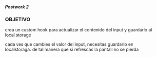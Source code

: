 ##### Postwork 2


### OBJETIVO

crea un custom hook para actualizar el contenido del input  y guardarlo al  local storage

cada ves que cambies el valor del input, necesitas guardarlo en localstoraga.
de tal manera que si refrescas la pantall no se pierda

